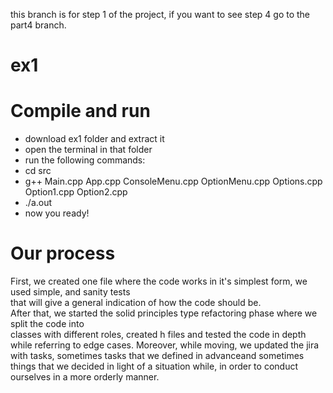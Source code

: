 this branch is for step 1 of the project, if you want to see step 4 go to the part4 branch.
# ex1
# Compile and run
- download ex1 folder and extract it
- open the terminal in that folder
- run the following commands:
- cd src
- g++ Main.cpp App.cpp ConsoleMenu.cpp OptionMenu.cpp Options.cpp Option1.cpp Option2.cpp
- ./a.out
- now you ready!

# Our process
First, we created one file where the code works in it's simplest form, we used simple, and sanity tests
<br/>
that will give a general indication of how the code should be.
<br/>
After that, we started the solid principles type refactoring phase where we split the code into
<br/>
classes with different roles, created h files and tested the code in depth while referring to edge cases.
Moreover, while moving, we updated the jira with tasks, sometimes tasks that we defined in advanceand sometimes
<br/>
things that we decided in light of a situation while, in order to conduct ourselves in a more orderly manner.

